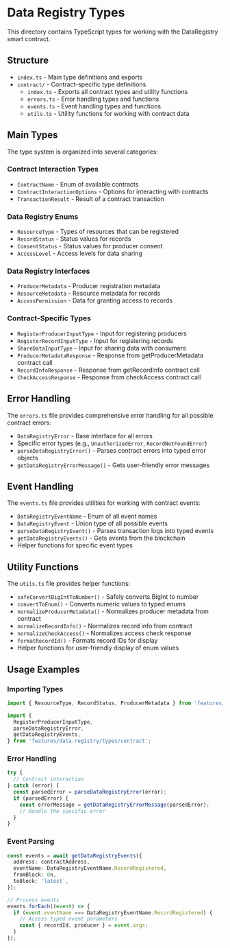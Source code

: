 # Data Registry Types

This directory contains TypeScript types for working with the DataRegistry smart contract.

## Structure

- `index.ts` - Main type definitions and exports
- `contract/` - Contract-specific type definitions
  - `index.ts` - Exports all contract types and utility functions
  - `errors.ts` - Error handling types and functions
  - `events.ts` - Event handling types and functions
  - `utils.ts` - Utility functions for working with contract data

## Main Types

The type system is organized into several categories:

### Contract Interaction Types

- `ContractName` - Enum of available contracts
- `ContractInteractionOptions` - Options for interacting with contracts
- `TransactionResult` - Result of a contract transaction

### Data Registry Enums

- `ResourceType` - Types of resources that can be registered
- `RecordStatus` - Status values for records
- `ConsentStatus` - Status values for producer consent
- `AccessLevel` - Access levels for data sharing

### Data Registry Interfaces

- `ProducerMetadata` - Producer registration metadata
- `ResourceMetadata` - Resource metadata for records
- `AccessPermission` - Data for granting access to records

### Contract-Specific Types

- `RegisterProducerInputType` - Input for registering producers
- `RegisterRecordInputType` - Input for registering records
- `ShareDataInputType` - Input for sharing data with consumers
- `ProducerMetadataResponse` - Response from getProducerMetadata contract call
- `RecordInfoResponse` - Response from getRecordInfo contract call
- `CheckAccessResponse` - Response from checkAccess contract call

## Error Handling

The `errors.ts` file provides comprehensive error handling for all possible contract errors:

- `DataRegistryError` - Base interface for all errors
- Specific error types (e.g., `UnauthorizedError`, `RecordNotFoundError`)
- `parseDataRegistryError()` - Parses contract errors into typed error objects
- `getDataRegistryErrorMessage()` - Gets user-friendly error messages

## Event Handling

The `events.ts` file provides utilities for working with contract events:

- `DataRegistryEventName` - Enum of all event names
- `DataRegistryEvent` - Union type of all possible events
- `parseDataRegistryEvent()` - Parses transaction logs into typed events
- `getDataRegistryEvents()` - Gets events from the blockchain
- Helper functions for specific event types

## Utility Functions

The `utils.ts` file provides helper functions:

- `safeConvertBigIntToNumber()` - Safely converts BigInt to number
- `convertToEnum()` - Converts numeric values to typed enums
- `normalizeProducerMetadata()` - Normalizes producer metadata from contract
- `normalizeRecordInfo()` - Normalizes record info from contract
- `normalizeCheckAccess()` - Normalizes access check response
- `formatRecordId()` - Formats record IDs for display
- Helper functions for user-friendly display of enum values

## Usage Examples

### Importing Types

```typescript
import { ResourceType, RecordStatus, ProducerMetadata } from 'features/data-registry/types';

import {
  RegisterProducerInputType,
  parseDataRegistryError,
  getDataRegistryEvents,
} from 'features/data-registry/types/contract';
```

### Error Handling

```typescript
try {
  // Contract interaction
} catch (error) {
  const parsedError = parseDataRegistryError(error);
  if (parsedError) {
    const errorMessage = getDataRegistryErrorMessage(parsedError);
    // Handle the specific error
  }
}
```

### Event Parsing

```typescript
const events = await getDataRegistryEvents({
  address: contractAddress,
  eventName: DataRegistryEventName.RecordRegistered,
  fromBlock: 0n,
  toBlock: 'latest',
});

// Process events
events.forEach((event) => {
  if (event.eventName === DataRegistryEventName.RecordRegistered) {
    // Access typed event parameters
    const { recordId, producer } = event.args;
  }
});
```
